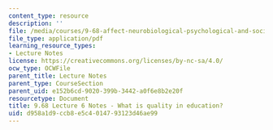 ```yaml
---
content_type: resource
description: ''
file: /media/courses/9-68-affect-neurobiological-psychological-and-sociocultural-counterparts-of-feelings-spring-2013/d958a1d9ccb8e5c4014793123d46ae99_MIT9_68S13_Lect6.pdf
file_type: application/pdf
learning_resource_types:
- Lecture Notes
license: https://creativecommons.org/licenses/by-nc-sa/4.0/
ocw_type: OCWFile
parent_title: Lecture Notes
parent_type: CourseSection
parent_uid: e152b6cd-9020-399b-3442-a0f6e8b2e20f
resourcetype: Document
title: 9.68 Lecture 6 Notes - What is quality in education?
uid: d958a1d9-ccb8-e5c4-0147-93123d46ae99
---
```

